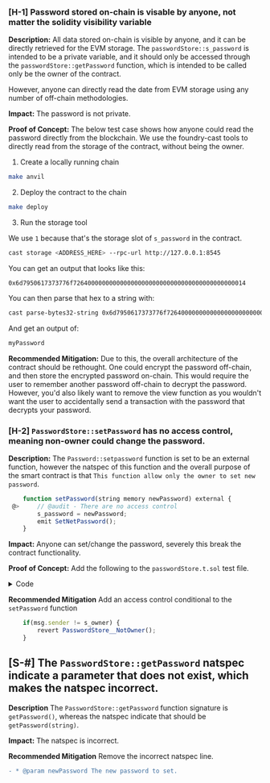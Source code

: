 ### [H-1] Password stored on-chain is visable by anyone, not matter the solidity visibility variable

**Description:** All data stored on-chain is visible by anyone, and it can be directly retrieved for the EVM storage. The 
`passwordStore::s_password` is intended to be a private variable, and it should only be accessed through the 
`passwordStore::getPassword` function, which is intended to be called only be the owner of the contract.

However, anyone can directly read the date from EVM storage using any number of off-chain methodologies.

**Impact:** The password is not private.

**Proof of Concept:** The below test case shows how anyone could read the password directly from the blockchain. We use the 
foundry-cast tools to directly read from the storage of the contract, without being the owner.

1. Create a locally running chain
```bash
make anvil
```

2. Deploy the contract to the chain
```bash
make deploy
```
3. Run the storage tool

We use `1` because that's the storage slot of `s_password` in the contract.

```bash
cast storage <ADDRESS_HERE> --rpc-url http://127.0.0.1:8545
```

You can get an output that looks like this: 

`0x6d7950617373776f726400000000000000000000000000000000000000000014`

You can then parse that hex to a string with: 

```bash
cast parse-bytes32-string 0x6d7950617373776f726400000000000000000000000000000000000000000014
```

And get an output of:

```bash
myPassword
```
**Recommended Mitigation:** Due to this, the overall architecture of the contract should be rethought. One could encrypt the password off-chain, and then store the encrypted password on-chain. This would require the user to remember another password off-chain to decrypt the password. However, you'd also likely want to remove the view function as you wouldn't want the user to accidentally send a transaction with the password that decrypts your password. 


### [H-2] `PasswordStore::setPassword` has no access control, meaning non-owner could change the password.

**Description:** The `Password::setpassword` function is set to be an external function, however the natspec of this function and the overall purpose of the smart contract is that `This function allow only the owner to set new password`.

```javascript
    function setPassword(string memory newPassword) external {
 @>     // @audit - There are no access control
        s_password = newPassword;
        emit SetNetPassword();
    }
```

**Impact:** Anyone can set/change the password, severely this break the contract functionality.

**Proof of Concept:** Add the following to the `passwordStore.t.sol` test file.

<details>
<summary>Code</summary>

```javascript
    function test_anyoneCanSetPassword(address randomAddress) public {
        vm.assume(randomAddress != owner);
        vm.prank(randomAddress);
        string memory expectedPassword = "MyNewPassword";
        passwordStore.setPassword(expectedPassword);

        vm.prank(owner);
        string memory actualPassword = passwordStore.getPassword();
        
        assertEq(expectedPassword, actualPassword);

    }
```

</details>

**Recommended Mitigation** Add an access control conditional to the `setPassword` function

```javascript
    if(msg.sender != s_owner) {
        revert PasswordStore__NotOwner();
    }
```

## [S-#] The `PasswordStore::getPassword` natspec indicate a parameter that does not exist, which makes the natspec incorrect.

**Description** The `PasswordStore::getPassword` function signature is `getPassword()`, whereas the natspec indicate
 that should be `getPassword(string)`.

**Impact:** The natspec is incorrect.

**Recommended Mitigation** Remove the incorrect natspec line.
```diff
- * @param newPassword The new password to set.
```